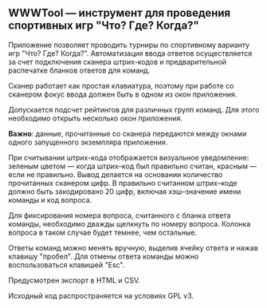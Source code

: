 ## WWWTool — инструмент для проведения спортивных игр "Что? Где? Когда?"

Приложение позволяет проводить турниры по спортивному варианту игр "Что? Где? Когда?". Автоматизация ввода ответов осуществляется за счет подключения сканера штрих-кодов и предварительной распечатке бланков ответов для команд.

Сканер работает как простая клавиатура, поэтому при работе со сканером фокус ввода должен быть в одном из окон приложения.

Допускается подсчет рейтингов для различных групп команд. Для этого необходимо открыть несколько окон приложения. 

**Важно**: данные, прочитанные со сканера передаются между окнами одного запущенного экземпляра приложения.

При считывании штрих-кода отображается визуальное уведомление: зеленым цветом — когда штрих–код был правильно считан, красным — если не правильно. Вывод делается на основании количество прочитанных сканером цифр. В правильно считанном штрих–коде должно быть закодировано 20 цифр, включая хэш–значение имени команды и код вопроса.

Для фиксирования номера вопроса, считанного с бланка ответа команды, необходимо дважды щелкнуть по номеру вопроса. Колонка вопроса в таком случае будет темнее, чем остальные.

Ответы команд можно менять вручную, выделив ячейку ответа и нажав клавишу "пробел". Для отмены ответа команды можно воспользоваться клавишей "Esc".

Предусмотрен экспорт в HTML и CSV.

Исходный код распространяется на условиях GPL v3.
